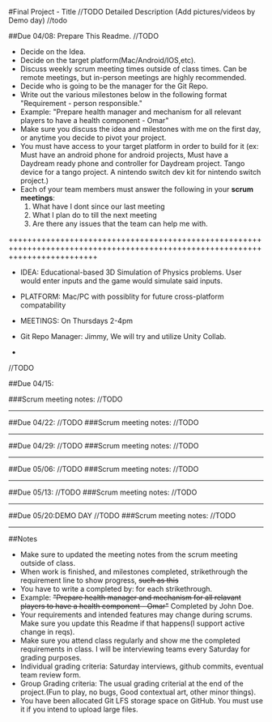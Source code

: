 #Final Project - Title //TODO
Detailed Description (Add pictures/videos by Demo day) //todo

##Due 04/08:
Prepare This Readme. 
//TODO

* Decide on the Idea.
* Decide on the target platform(Mac/Android/IOS,etc).
* Discuss weekly scrum meeting times outside of class times. Can be remote meetings, but in-person meetings are highly recommended.
* Decide who is going to be the manager for the Git Repo. 
* Write out the various milestones below in the following format "Requirement - person responsible."
* Example: "Prepare health manager and mechanism for all relevant players to have a health component - Omar" 
* Make sure you discuss the idea and milestones with me on the first day, or anytime you decide to pivot your project.
* You must have access to your target platform in order to build for it (ex: Must have an android phone for android projects, Must have a Daydream ready phone and controller for Daydream project. Tango device for a tango project. A nintendo switch dev kit for nintendo switch project.)
* Each of your team members must answer the following in your **scrum meetings**:
	1. What have I dont since our last meeting
	2. What I plan do to till the next meeting
	3. Are there any issues that the team can help me with.
	
+++++++++++++++++++++++++++++++++++++++++++++++++++++++++++++++++++++++++++++++++++++++++++++++++++++++++++++++++++++++++++++++

* IDEA: Educational-based 3D Simulation of Physics problems. User would enter inputs and the game would simulate said inputs.

* PLATFORM: Mac/PC with possiblity for future cross-platform compatability

* MEETINGS: On Thursdays 2-4pm

* Git Repo Manager: Jimmy, We will try and utilize Unity Collab.

* 

//TODO



##Due 04/15:

###Scrum meeting notes:
//TODO

---
##Due 04/22:
//TODO
###Scrum meeting notes:
//TODO

---
##Due 04/29:
//TODO
###Scrum meeting notes:
//TODO

---
##Due 05/06:
//TODO
###Scrum meeting notes:
//TODO

---
##Due 05/13:
//TODO
###Scrum meeting notes:
//TODO

---
##Due 05/20:DEMO DAY
//TODO
###Scrum meeting notes:
//TODO

---
##Notes

* Make sure to updated the meeting notes from the scrum meeting outside of class.
* When work is finished, and milestones completed, strikethrough the requirement line to show progress,  ~~such as this~~
* You have to write a completed by: for each strikethrough.
* Example: ~~"Prepare health manager and mechanism for all relavant players to have a health component - Omar"~~ Completed by John Doe.
* Your requirements and intended features may change during scrums. Make sure you update this Readme if that happens(I support active change in reqs).
* Make sure you attend class regularly and show me the completed requirements in class. I will be interviewing teams every Saturday for grading purposes.
* Individual grading criteria: Saturday interviews, github commits, eventual team review form.
* Group Grading criteria: The usual grading criterial at the end of the project.(Fun to play, no bugs, Good contextual art, other minor things).
* You have been allocated Git LFS storage space on GitHub. You must use it if you intend to upload large files.

